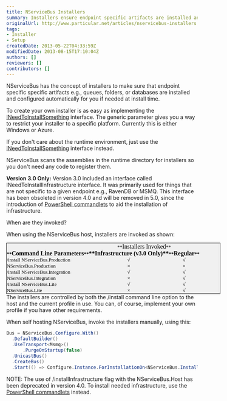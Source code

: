 ```yaml
---
title: NServiceBus Installers
summary: Installers ensure endpoint specific artifacts are installed and configured automatically.
originalUrl: http://www.particular.net/articles/nservicebus-installers
tags:
- Installer
- Setup
createdDate: 2013-05-22T04:33:59Z
modifiedDate: 2013-08-15T17:10:04Z
authors: []
reviewers: []
contributors: []
---
```


NServiceBus has the concept of installers to make sure that endpoint specific specific artifacts e.g., queues, folders, or databases are installed and configured automatically for you if needed at install time.

To create your own installer is as easy as implementing the
[INeedToInstallSomething<t>](https://github.com/NServiceBus/NServiceBus/blob/master/src/NServiceBus.Core/Installation/INeedToInstallSomething.cs) interface. The generic parameter gives you a way to restrict your installer to a specific platform. Currently this is either Windows or Azure.

If you don't care about the runtime environment, just use the
[INeedToInstallSomething](https://github.com/NServiceBus/NServiceBus/blob/master/src/NServiceBus.Core/Installation/INeedToInstallSomething.cs) interface instead.

NServiceBus scans the assemblies in the runtime directory for installers so you don't need any code to register them.

**Version 3.0 Only:** Version 3.0 included an interface called INeedToInstallInfrastructure<t> interface. It was primarily used for things that are not specific to a given endpoint e.g., RavenDB or MSMQ. This interface has been obsoleted in version 4.0 and will be removed in
5.0, since the introduction of [PowerShell commandlets](managing-nservicebus-using-powershell.md) to aid the installation of infrastructure.

When are they invoked?

When using the NServiceBus host, installers are invoked as shown:

<table style="margin: 0px; padding: 0px; border: 1px solid black; font-size: 13px; font-family: Calibri; vertical-align: baseline; outline: none; color: rgb(0, 0, 0); line-height: normal; background-color: rgb(240, 240, 240); width: 564px;">
<tbody style="margin: 0px; padding: 0px; border: 0px; vertical-align: baseline; outline: none;">
<tr style="margin: 0px; padding: 0px; border: 0px; vertical-align: baseline; outline: none;">
<th style="margin: 0px; padding: 3px; border: 0px; vertical-align: baseline; outline: none;">
</th>
<td colspan="2" style="margin: 0px; padding: 0px; border: 0px; vertical-align: baseline; outline: none; text-align: center;">
<span style="margin: 0px; padding: 0px; border: 0px; vertical-align: baseline; outline: none;">**<span style="margin: 0px; padding: 0px; border: 0px; font-size: medium; vertical-align: baseline; outline: none;">Installers Invoked</span>**</span>

</td>
</tr>
<tr style="margin: 0px; padding: 0px; border: 0px; vertical-align: baseline; outline: none;">
<th style="margin: 0px; padding: 0px; border: 0px; vertical-align: baseline; outline: none;">
**<span style="margin: 0px; padding: 0px; border: 0px; font-size: medium; vertical-align: baseline; outline: none;">Command Line Parameters</span>**

</th>
<th style="margin: 0px; padding: 0px; border: 0px; font-size: medium; vertical-align: baseline; outline: none; text-align: center;">
**Infrastructure (v3.0 Only)**

</th>
<th style="margin: 0px; padding: 0px; border: 0px; vertical-align: baseline; outline: none; text-align: center;">
**<span style="margin: 0px; padding: 0px; border: 0px; font-size: medium; vertical-align: baseline; outline: none;">Regular</span>**

</th>
</tr>
<tr style="margin: 0px; padding: 0px; border: 0px; vertical-align: baseline; outline: none;">
<td style="margin: 0px; padding: 0px; border: 0px; vertical-align: baseline; outline: none;">
/install NServiceBus.Production

</td>
<td style="margin: 0px; padding: 0px; border: 0px; vertical-align: baseline; outline: none; text-align: center;">
√

</td>
<td style="margin: 0px; padding: 0px; border: 0px; vertical-align: baseline; outline: none; text-align: center;">
√

</td>
</tr>
<tr style="margin: 0px; padding: 0px; border: 0px; vertical-align: baseline; outline: none;">
<td style="margin: 0px; padding: 0px; border: 0px; vertical-align: baseline; outline: none;"> NServiceBus.Production

</td>
<td style="margin: 0px; padding: 0px; border: 0px; vertical-align: baseline; outline: none; text-align: center;">
×

</td>
<td style="margin: 0px; padding: 0px; border: 0px; vertical-align: baseline; outline: none; text-align: center;">
×

</td>
</tr>
<tr style="margin: 0px; padding: 0px; border: 0px; vertical-align: baseline; outline: none;">
<td style="margin: 0px; padding: 0px; border: 0px; vertical-align: baseline; outline: none;">
/install NServiceBus.Integration

</td>
<td style="margin: 0px; padding: 0px; border: 0px; vertical-align: baseline; outline: none; text-align: center;">
√

</td>
<td style="margin: 0px; padding: 0px; border: 0px; vertical-align: baseline; outline: none; text-align: center;">
√

</td>
</tr>
<tr style="margin: 0px; padding: 0px; border: 0px; vertical-align: baseline; outline: none;">
<td style="margin: 0px; padding: 0px; border: 0px; vertical-align: baseline; outline: none;"> NServiceBus.Integration

</td>
<td style="margin: 0px; padding: 0px; border: 0px; vertical-align: baseline; outline: none; text-align: center;">
×

</td>
<td style="margin: 0px; padding: 0px; border: 0px; vertical-align: baseline; outline: none; text-align: center;">
√

</td>
</tr>
<tr style="margin: 0px; padding: 0px; border: 0px; vertical-align: baseline; outline: none;">
<td style="margin: 0px; padding: 0px; border: 0px; vertical-align: baseline; outline: none;">
/install NServiceBus.Lite

</td>
<td style="margin: 0px; padding: 0px; border: 0px; vertical-align: baseline; outline: none; text-align: center;">
√

</td>
<td style="margin: 0px; padding: 0px; border: 0px; vertical-align: baseline; outline: none; text-align: center;">
√

</td>
</tr>
<tr style="margin: 0px; padding: 0px; border: 0px; vertical-align: baseline; outline: none;">
<td style="margin: 0px; padding: 0px; border: 0px; vertical-align: baseline; outline: none;"> NServiceBus.Lite

</td>
<td style="margin: 0px; padding: 0px; border: 0px; vertical-align: baseline; outline: none; text-align: center;">
×

</td>
<td style="margin: 0px; padding: 0px; border: 0px; vertical-align: baseline; outline: none; text-align: center;">
√

</td>
</tr>
</tbody>
</table> The installers are controlled by both the /install command line option to the host and the current profile in use. You can, of course, implement your own profile if you have other requirements.

When self hosting NServiceBus, invoke the installers manually, using this:


```C#
Bus = NServiceBus.Configure.With()
  .DefaultBuilder()
  .UseTransport<Msmq>()
      .PurgeOnStartup(false)
  .UnicastBus()
  .CreateBus()
  .Start(() => Configure.Instance.ForInstallationOn<NServiceBus.Installation.Environments.Windows>().Install());
```

 NOTE: The use of /installInfrastructure flag with the NServiceBus.Host has been deprecated in version 4.0. To install needed infrastructure, use the [PowerShell commandlets](managing-nservicebus-using-powershell.md) instead.

